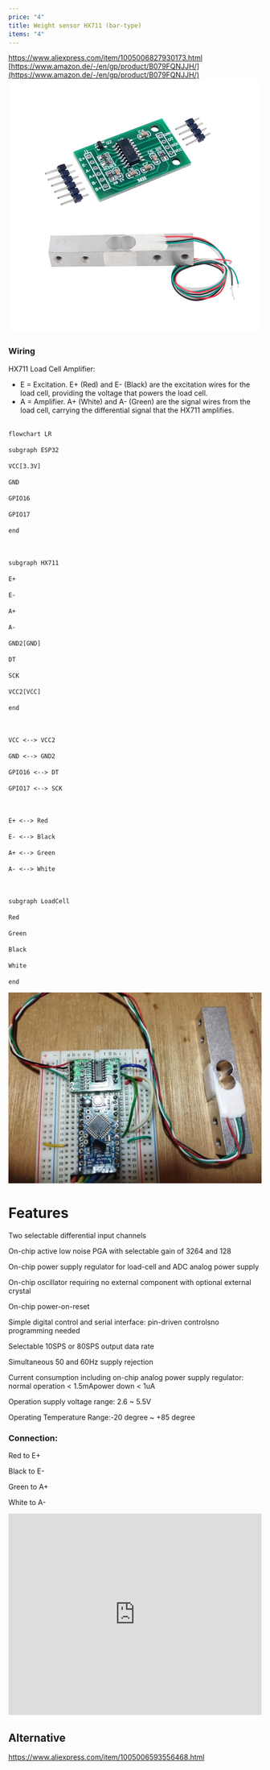 ```yaml
---
price: "4"
title: Weight sensor HX711 (bar-type)
items: "4"
---
```

https://www.aliexpress.com/item/1005006827930173.html
[https://www.amazon.de/-/en/gp/product/B079FQNJJH/](https://www.amazon.de/-/en/gp/product/B079FQNJJH/)
![](../../img/612ornIvHHL._SL1000_.jpg)
### Wiring
HX711 Load Cell Amplifier:

- E = Excitation. E+ (Red) and E- (Black) are the excitation wires for the load cell, providing the voltage that powers the load cell.
- A = Amplifier. A+ (White) and A- (Green) are the signal wires from the load cell, carrying the differential signal that the HX711 amplifies.

```mermaid

flowchart LR

subgraph ESP32

VCC[3.3V]

GND

GPIO16

GPIO17

end

  

subgraph HX711

E+

E-

A+

A-

GND2[GND]

DT

SCK

VCC2[VCC]

end

  

VCC <--> VCC2

GND <--> GND2

GPIO16 <--> DT

GPIO17 <--> SCK

  

E+ <--> Red

E- <--> Black

A+ <--> Green

A- <--> White

  

subgraph LoadCell

Red

Green

Black

White

end

```




![](../../img/HX711.png)


# Features

Two selectable differential input channels

On-chip active low noise PGA with selectable gain of 3264 and 128

On-chip power supply regulator for load-cell and ADC analog power supply

On-chip oscillator requiring no external component with optional external crystal

On-chip power-on-reset

Simple digital control and serial interface: pin-driven controlsno programming needed

Selectable 10SPS or 80SPS output data rate

Simultaneous 50 and 60Hz supply rejection

Current consumption including on-chip analog power supply regulator: normal operation < 1.5mApower down < 1uA

Operation supply voltage range: 2.6 ~ 5.5V

Operating Temperature Range:-20 degree ~ +85 degree

### Connection:

Red to E+

Black to E-

Green to A+

White to A-


<iframe width="100%" height="400" src="https://www.youtube.com/embed/AwSBbMUPjSc" title="HX711 Load Cell Arduino | HX711 calibration | Weighing Scale | Strain Gauge" frameborder="0" allow="accelerometer; autoplay; clipboard-write; encrypted-media; gyroscope; picture-in-picture; web-share" referrerpolicy="strict-origin-when-cross-origin" allowfullscreen></iframe>







## Alternative 
https://www.aliexpress.com/item/1005006593556468.html